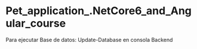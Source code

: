 # Pet_application_.NetCore6_and_Angular_course

Para ejecutar Base de datos: Update-Database en consola Backend
